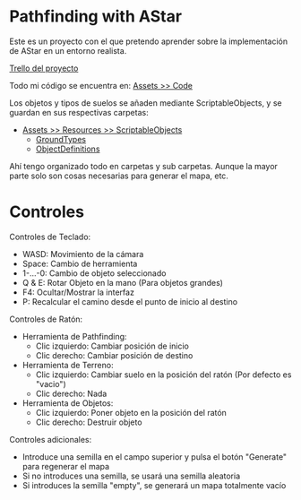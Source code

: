 # Pathfinding with AStar
 Este es un proyecto con el que pretendo aprender sobre la implementación de AStar en un entorno realista.
 
 [Trello del proyecto](https://trello.com/b/gf9WJnsU/proyecto-de-pathfinding-en-unity)
 
 Todo mi código se encuentra en: [Assets >> Code](Assets/Code/)
 
 Los objetos y tipos de suelos se añaden mediante ScriptableObjects, y se guardan en sus respectivas carpetas:
 * [Assets >> Resources >> ScriptableObjects](Assets/Resources/ScriptableObjects/)
   * [GroundTypes](Assets/Resources/ScriptableObjects/GroundTypes/)
   * [ObjectDefinitions](Assets/Resources/ScriptableObjects/ObjectDefinitions/)
 
 Ahí tengo organizado todo en carpetas y sub carpetas. Aunque la mayor parte solo son cosas necesarias para generar el mapa, etc.
 
# Controles
 Controles de Teclado:
 * WASD:      Movimiento de la cámara
 * Space:     Cambio de herramienta
 * 1-...-0:   Cambio de objeto seleccionado
 * Q & E:     Rotar Objeto en la mano (Para objetos grandes)
 * F4:        Ocultar/Mostrar la interfaz
 * P:         Recalcular el camino desde el punto de inicio al destino
 
 Controles de Ratón:
 * Herramienta de Pathfinding:
   * Clic izquierdo:  Cambiar posición de inicio
   * Clic derecho:    Cambiar posición de destino
 * Herramienta de Terreno:
   * Clic izquierdo:  Cambiar suelo en la posición del ratón (Por defecto es "vacio")
   * Clic derecho:    Nada
 * Herramienta de Objetos:
   * Clic izquierdo:  Poner objeto en la posición del ratón
   * Clic derecho:    Destruir objeto

 Controles adicionales:
 * Introduce una semilla en el campo superior y pulsa el botón "Generate" para regenerar el mapa
 * Si no introduces una semilla, se usará una semilla aleatoria
 * Si introduces la semilla "empty", se generará un mapa totalmente vacío
